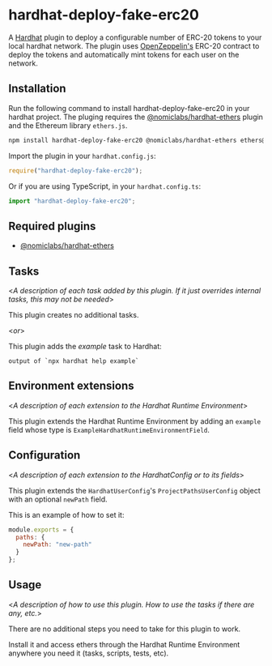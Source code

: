 # hardhat-deploy-fake-erc20

A [Hardhat](https://hardhat.org) plugin to deploy a configurable number of ERC-20 tokens to your local hardhat network. The plugin uses [OpenZeppelin's](https://openzeppelin.com/) ERC-20 contract to deploy the tokens and automatically mint tokens for each user on the network.

## Installation
Run the following command to install hardhat-deploy-fake-erc20 in your hardhat project. The pluging requires the [@nomiclabs/hardhat-ethers](https://github.com/nomiclabs/hardhat/tree/master/packages/hardhat-ethers) plugin and the Ethereum library `ethers.js`.

```bash
npm install hardhat-deploy-fake-erc20 @nomiclabs/hardhat-ethers ethers@^5.0.0
```

Import the plugin in your `hardhat.config.js`:

```js
require("hardhat-deploy-fake-erc20");
```

Or if you are using TypeScript, in your `hardhat.config.ts`:

```ts
import "hardhat-deploy-fake-erc20";
```


## Required plugins
- [@nomiclabs/hardhat-ethers](https://github.com/nomiclabs/hardhat/tree/master/packages/hardhat-ethers)

## Tasks

<_A description of each task added by this plugin. If it just overrides internal
tasks, this may not be needed_>

This plugin creates no additional tasks.

<_or_>

This plugin adds the _example_ task to Hardhat:
```
output of `npx hardhat help example`
```

## Environment extensions

<_A description of each extension to the Hardhat Runtime Environment_>

This plugin extends the Hardhat Runtime Environment by adding an `example` field
whose type is `ExampleHardhatRuntimeEnvironmentField`.

## Configuration

<_A description of each extension to the HardhatConfig or to its fields_>

This plugin extends the `HardhatUserConfig`'s `ProjectPathsUserConfig` object with an optional
`newPath` field.

This is an example of how to set it:

```js
module.exports = {
  paths: {
    newPath: "new-path"
  }
};
```

## Usage

<_A description of how to use this plugin. How to use the tasks if there are any, etc._>

There are no additional steps you need to take for this plugin to work.

Install it and access ethers through the Hardhat Runtime Environment anywhere
you need it (tasks, scripts, tests, etc).
